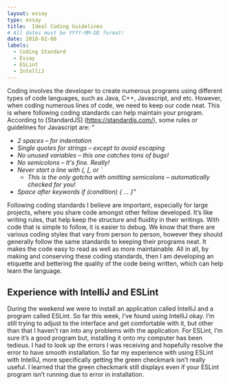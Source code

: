 ```yaml
---
layout: essay
type: essay
title:  Ideal Coding Guidelines
# All dates must be YYYY-MM-DD format!
date: 2018-02-08
labels:
  - Coding Standard
  - Essay
  - ESLint
  - IntelliJ
---
```


Coding involves the developer to create numerous programs using different types of code languages, such as Java, C++, Javascript, and etc. However, when coding numerous lines of code, we need to keep our code neat. This is where following coding standards can help maintain your program. According to [StandardJS] (https://standardjs.com/), some rules or guidelines for Javascript are: 
<i> “ 
* 2 spaces – for indentation
* Single quotes for strings – except to avoid escaping
* No unused variables – this one catches tons of bugs!
* No semicolons – It's fine. Really!
* Never start a line with (, [, or `
	* This is the only gotcha with omitting semicolons – automatically checked for you!
* Space after keywords if (condition) { ... }”</i>

Following coding standards I believe are important, especially for large projects, where you share code amongst other fellow developed. It’s like writing rules, that help keep the structure and fluidity in their writings. With code that is simple to follow, it is easier to debug. We know that there are various coding styles that vary from person to person, however they should generally follow the same standards to keeping their programs neat. It makes the code easy to read as well as more maintainable. All in all, by making and conserving these coding standards, then I am developing an etiquette and bettering the quality of the code being written, which can help learn the language.

## Experience with IntelliJ and ESLint

During the weekend we were to install an application called IntelliJ and a program called ESLint. So far this week, I’ve found using IntelliJ okay. I’m still trying to adjust to the interface and get comfortable with it, but other than that I haven’t ran into any problems with the application. For ESLint, I’m sure it’s a good program but, installing it onto my computer has been tedious. I had to look up the errors I was receiving and hopefully resolve the error to have smooth installation. So far my experience with using ESLint with IntelliJ, more specifically getting the green checkmark isn’t really useful. I learned that the green checkmark still displays even if your ESLint program isn’t running due to error in installation. 


